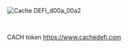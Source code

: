 ![Cache DEFI_d00a_00a2](https://user-images.githubusercontent.com/29208274/122576445-b1c56780-d01f-11eb-9cd8-c7802dd8477c.jpg)

<br>

CACH token https://www.cachedefi.com



